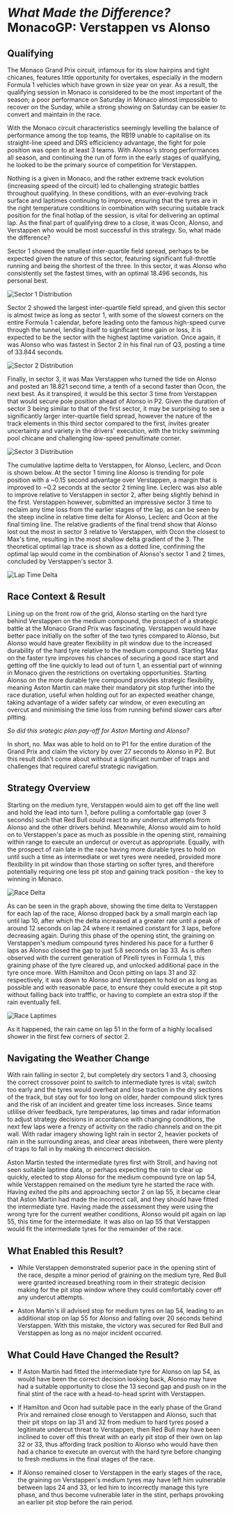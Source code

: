 # *What Made the Difference?* MonacoGP: Verstappen vs Alonso

## Qualifying

The Monaco Grand Prix circuit, infamous for its slow hairpins and tight chicanes, features little opportunity for overtakes, especially in the modern Formula 1 vehicles which have grown in size year on year. As a result, the qualifying session in Monaco is considered to be the most important of the season; a poor performance on Saturday in Monaco almost impossible to recover on the Sunday, while a strong showing on Saturday can be easier to convert and maintain in the race.

With the Monaco circuit characteristics seemingly levelling the balance of performance among the top teams, the RB19 unable to capitalise on its straight-line speed and DRS efficiciency advantage, the fight for pole position was open to at least 3 teams. With Alonso's strong performances all season, and continuing the run of form in the early stages of qualifying, he looked to be the primary source of competition for Verstappen.

Nothing is a given in Monaco, and the rather extreme track evolution (increasing speed of the circuit) led to challenging strategic battles throughout qualifying. In these conditions, with an ever-evolving track surface and laptimes continuing to improve, ensuring that the tyres are in the right temperature conditions in combination with securing suitable track position for the final hotlap of the session, is vital for delivering an optimal lap. As the final part of qualifying drew to a close, it was Ocon, Alonso, and Verstappen who would be most successful in this strategy. So, what made the difference?

Sector 1 showed the smallest inter-quartile field spread, perhaps to be expected given the nature of this sector, featuring significant full-throttle running and being the shortest of the three. In this sector, it was Alonso who consistently set the fastest times, with an optimal 18.496 seconds, his personal best.

![Sector 1 Distribution](/Data%20Visualisations/2023%20Season/MonacoGP/MonacoGP_Qualifying_S1Distribution.png)

Sector 2 showed the largest inter-quartile field spread, and given this sector is almost twice as long as sector 1, with some of the slowest corners on the entire Formula 1 calendar, before leading onto the famous high-speed curve through the tunnel, lending itself to significant time gain or loss, it is expected to be the sector with the highest laptime variation. Once again, it was Alonso who was fastest in Sector 2 in his final run of Q3, posting a time of 33.844 seconds. 

![Sector 2 Distribution](/Data%20Visualisations/2023%20Season/MonacoGP/MonacoGP_Qualifying_S2Distribution.png)

Finally, in sector 3, it was Max Verstappen who turned the tide on Alonso and posted an 18.821 second time, a tenth of a second faster than Ocon, the next best. As it transpired, it would be this sector 3 time from Verstappen that would secure pole position ahead of Alonso in P2. Given the duration of sector 3 being similar to that of the first sector, it may be surprising to see a significantly larger inter-quartile field spread, however the nature of the track elements in this third sector compared to the first, invites greater uncertainty and variety in the drivers' execution, with the tricky swimming pool chicane and challenging low-speed penultimate corner.

![Sector 3 Distribution](/Data%20Visualisations/2023%20Season/MonacoGP/MonacoGP_Qualifying_S3Distribution.png)

The cumulative laptime delta to Verstappen, for Alonso, Leclerc, and Ocon is shown below. At the sector 1 timing line Alonso is trending for pole position with a ~0.15 second advantage over Verstappen, a margin that is improved to ~0.2 seconds at the sector 2 timing line. Leclerc was also able to improve relative to Verstappen in sector 2, after being slightly behind in the first. Verstappen however, submitted an impressive sector 3 time to reclaim any time loss from the earlier stages of the lap, as can be seen by the steep incline in relative time delta for Alonso, Leclerc and Ocon at the final timing line. The relative gradients of the final trend show that Alonso lost out the most in sector 3 relative to Verstappen, with Ocon the closest to Max's time, resulting in the most shallow delta gradient of the 3. The theoretical optimal lap trace is shown as a dotted line, confirming the optimal lap would come in the combination of Alonso's sector 1 and 2 times, concluded by Verstappen's sector 3.

![Lap Time Delta](/Data%20Visualisations/2023%20Season/MonacoGP/MonacoGP_Qualifying_OptimDelta.png)

## Race Context & Result

Lining up on the front row of the grid, Alonso starting on the hard tyre behind Verstappen on the medium compound, the prospect of a strategic battle at the Monaco Grand Prix was fascinating. Verstappen would have better pace initially on the softer of the two tyres compared to Alonso, but Alonso would have greater flexibility in pit window due to the increased durability of the hard tyre relative to the medium compound. Starting Max on the faster tyre improves his chances of securing a good race start and getting off the line quickly to lead out of turn 1, an essential part of winning in Monaco given the restrictions on overtaking opportunities. Starting Alonso on the more durable tyre compound provides strategic flexibility, meaning Aston Martin can make their mandatory pit stop further into the race duration, useful when holding out for an expected weather change, taking advantage of a wider safety car window, or even executing an overcut and minimising the time loss from running behind slower cars after pitting.

*So did this srategic plan pay-off for Aston Marting and Alonso?*

In short, no. Max was able to hold on to P1 for the entire duration of the Grand Prix and claim the victory by over 27 seconds to Alonso in P2. But this result didn't come about without a significant number of traps and challenges that required careful strategic navigation. 

## Strategy Overview

Starting on the medium tyre, Verstappen would aim to get off the line well and hold the lead into turn 1, before pulling a comfortable gap (over 3 seconds) such that Red Bull could react to any undercut attempts from Alonso and the other drivers behind. Meanwhile, Alonso would aim to hold on to Verstappen's pace as much as possible in the opening stint, remaining within range to execute an undercut or overcut as appropriate. Equally, with the prospect of rain late in the race having more durable tyres to hold on until such a time as intermediate or wet tyres were needed, provided more flexibility in pit window than those starting on softer tyres, and therefore potentially requiring one less pit stop and gaining track position - the key to winning in Monaco.

![Race Delta](/Data%20Visualisations/2023%20Season/MonacoGP/MonacoGP_Race_Delta.png)

As can be seen in the graph above, showing the time delta to Verstappen for each lap of the race, Alonso dropped back by a small margin each lap until lap 10, after which the delta increased at a greater rate until a peak of around 12 seconds on lap 24 where it remained constant for 3 laps, before decreasing again. During this phase of the opening stint, the graining on Verstappen's medium compound tyres hindered his pace for a further 6 laps as Alonso closed the gap to just 5.8 seconds on lap 33. As is often observed with the current generation of Pirelli tyres in Formula 1, this graining phase of the tyre cleared up, and unlocked additional pace in the tyre once more. With Hamilton and Ocon pitting on laps 31 and 32 respectively, it was down to Alonso and Verstappen to hold on as long as possible and with reasonable pace, to ensure they could execute a pit stop without falling back into trafffic, or having to complete an extra stop if the rain eventually fell.

![Race Laptimes](/Data%20Visualisations/2023%20Season/MonacoGP/MonacoGP_Race_Laptimes.png)

As it happened, the rain came on lap 51 in the form of a highly localised shower in the first few corners of sector 2.

## Navigating the Weather Change

With rain falling in sector 2, but completely dry sectors 1 and 3, choosing the correct crossover point to switch to intermediate tyres is vital; switch too early and the tyres would overheat and lose traction in the dry sections of the track, but stay out for too long on older, harder compound slick tyres and the risk of an incident and greater time loss increases. Since teams utlilise driver feedback, tyre temperatures, lap times and radar information to adjust strategy decisions in accordance with changing conditions, the next few laps were a frenzy of activity on the radio channels and on the pit wall. With radar imagery showing light rain in sector 2, heavier pockets of rain in the surrounding areas, and clear areas inbetween, there were plenty of traps to fall in by making th eincorrect decision.

Aston Martin tested the intermediate tyres first with Stroll, and having not seen suitable laptime data, or perhaps expecting the rain to clear up quickly, elected to stop Alonso for the medium compound tyre on lap 54, while Verstappen remained on the medium tyre he started the race with. Having exited the pits and approaching sector 2 on lap 55, it became clear that Aston Martin had made the incorrect call, and they should have fitted the intermediate tyre. Having made the assessment they were using the wrong tyre for the current weather conditions, Alonso would pit again on lap 55, this time for the intermediate. It was also on lap 55 that Verstappen would fit the intermediate tyres for the remainder of the race. 

## What Enabled this Result?

- While Verstappen demonstrated superior pace in the opening stint of the race, despite a minor period of graining on the medium tyre, Red Bull were granted increased breathing room in their strategic decision making for the pit stop window where they could comfortably cover off any undercut attempts.

- Aston Martin's ill advised stop for medium tyres on lap 54, leading to an additional stop on lap 55 for Alonso and falling over 20 seconds behind Verstappen. With this mistake, the victory was secured for Red Bull and Verstappen as long as no major incident occurred. 

## What Could Have Changed the Result?

- If Aston Martin had fitted the intermediate tyre for Alonso on lap 54, as would have been the correct decision looking back, Alonso may have had a suitable opportunity to close the 13 second gap and push on in the final stint of the race with a head-to-head sprint with Verstappen.

- If Hamilton and Ocon had suitable pace in the early phase of the Grand Prix and remained close enough to Verstappen and Alonso, such that their pit stops on lap 31 and 32 from medium to hard tyres posed a legitimate undercut threat to Verstappen, then Red Bull may have been inclined to cover off this threat with an early pit stop of their own on lap 32 or 33, thus affording track position to Alonso who would have then had a chance to execute an overcut with the hard tyre before changing to fresh mediums in the final stages of the race.

- If Alonso remained closer to Verstappen in the early stages of the race, the graining on Verstappen's medium tyres may have left him vulnerable between laps 24 and 33, or led him to incorrectly manage this tyre phase, and thus become vulnerable later in the stint, perhaps provoking an earlier pit stop before the rain period.